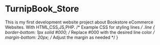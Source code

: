 # TurnipBook_Store
This is my first development website project about Bookstore eCommerce Websites.
With HTML,CSS,JS,PHP.
/* Example CSS for styling lines */
.line {
  border-bottom: 1px solid #000; /* Replace #000 with the desired line color */
  margin-bottom: 20px; /* Adjust the margin as needed */
}
